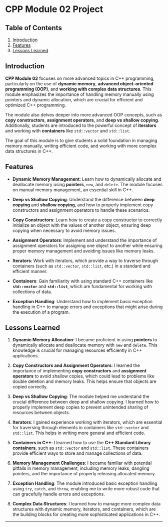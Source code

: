 # CPP Module 02 Project

## Table of Contents
1. [Introduction](#introduction)
2. [Features](#features)
3. [Lessons Learned](#lessons-learned)

## Introduction

**CPP Module 02** focuses on more advanced topics in C++ programming, particularly on the use of **dynamic memory**, **advanced object-oriented programming (OOP)**, and **working with complex data structures**. This module emphasizes the importance of handling memory manually using pointers and dynamic allocation, which are crucial for efficient and optimized C++ programming.

The module also delves deeper into more advanced OOP concepts, such as **copy constructors**, **assignment operators**, and **deep vs shallow copying**. Additionally, students are introduced to the powerful concept of **iterators** and working with **containers** like `std::vector` and `std::list`.

The goal of this module is to give students a solid foundation in managing memory manually, writing efficient code, and working with more complex data structures in C++.

## Features

- **Dynamic Memory Management**: Learn how to dynamically allocate and deallocate memory using **pointers**, `new`, and `delete`. The module focuses on manual memory management, an essential skill in C++.

- **Deep vs Shallow Copying**: Understand the difference between **deep copying** and **shallow copying**, and how to properly implement copy constructors and assignment operators to handle these scenarios.

- **Copy Constructors**: Learn how to create a copy constructor to correctly initialize an object with the values of another object, ensuring deep copying when necessary to avoid memory issues.

- **Assignment Operators**: Implement and understand the importance of assignment operators for assigning one object to another while ensuring proper memory management and avoiding issues like memory leaks.

- **Iterators**: Work with iterators, which provide a way to traverse through containers (such as `std::vector`, `std::list`, etc.) in a standard and efficient manner.

- **Containers**: Gain familiarity with using standard C++ containers like **`std::vector`** and **`std::list`**, which are fundamental for working with collections of data.

- **Exception Handling**: Understand how to implement basic exception handling in C++ to manage errors and exceptions that might arise during the execution of a program.

## Lessons Learned

1. **Dynamic Memory Allocation**: I became proficient in using **pointers** to dynamically allocate and deallocate memory with `new` and `delete`. This knowledge is crucial for managing resources efficiently in C++ applications.

2. **Copy Constructors and Assignment Operators**: I learned the importance of implementing **copy constructors** and **assignment operators** to avoid shallow copies, which could lead to problems like double deletion and memory leaks. This helps ensure that objects are copied correctly.

3. **Deep vs Shallow Copying**: The module helped me understand the crucial difference between deep and shallow copying. I learned how to properly implement deep copies to prevent unintended sharing of resources between objects.

4. **Iterators**: I gained experience working with iterators, which are essential for traversing through elements in containers like `std::vector` and `std::list`. This helps in writing more general and efficient code.

5. **Containers in C++**: I learned how to use the **C++ Standard Library containers**, such as `std::vector` and `std::list`. These containers provide efficient ways to store and manage collections of data.

6. **Memory Management Challenges**: I became familiar with potential pitfalls in memory management, including memory leaks, dangling pointers, and the importance of properly releasing allocated memory.

7. **Exception Handling**: The module introduced basic exception handling using `try`, `catch`, and `throw`, enabling me to write more robust code that can gracefully handle errors and exceptions.

8. **Complex Data Structures**: I learned how to manage more complex data structures with dynamic memory, iterators, and containers, which are the building blocks for creating more sophisticated applications in C++.

---

